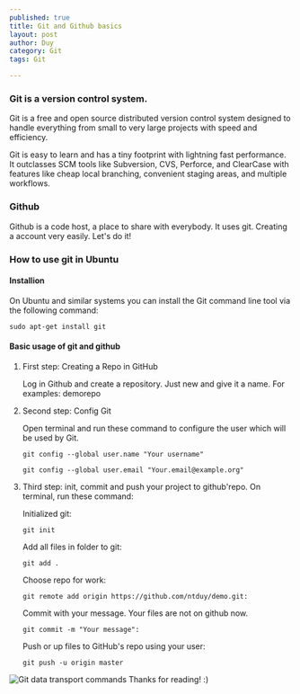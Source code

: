 ```yaml
---
published: true
title: Git and Github basics
layout: post
author: Duy
category: Git
tags: Git

---
```


### Git is a version control system.

Git is a free and open source distributed version control system designed to handle everything from small to very large projects with speed and efficiency.

Git is easy to learn and has a tiny footprint with lightning fast performance. It outclasses SCM tools like Subversion, CVS, Perforce, and ClearCase with features like cheap local branching, convenient staging areas, and multiple workflows.

### Github
Github is a code host, a place to share with everybody. It uses git. Creating a account very easily. Let's do it!

### How to use git in Ubuntu

#### Installion

On Ubuntu and similar systems you can install the Git command line tool via the following command:

```
sudo apt-get install git
```

#### Basic usage of git and github

1. First step: Creating a Repo in GitHub

	Log in Github and create a repository. Just new and give it a name. For examples: demorepo

2. Second step: Config Git

	Open terminal and run these command to configure the user which will be used by Git.

	```
	git config --global user.name "Your username"
	```

	```
	git config --global user.email "Your.email@example.org"
	```

3. Third step: init, commit and push your project to github'repo.
	On terminal, run these command:

	Initialized git:
	```
	git init
	```

	Add all files in folder to git:
	```
	git add .
	```

	Choose repo for work:
	```
	git remote add origin https://github.com/ntduy/demo.git:
	```

	Commit with your message. Your files are not on github now.
	```
	git commit -m "Your message":
	```

	Push or up files to GitHub's repo using your user:
	```
	git push -u origin master
	```
![Git data transport commands](http://i.stack.imgur.com/XwVzT.png "Oliver Steele's image")
Thanks for reading! :)





